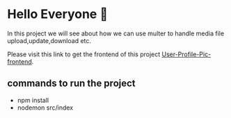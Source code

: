 # Hello Everyone 🙌

In this project we will see about how we can use multer to handle media file upload,update,download etc.

Please visit this link to get the frontend of this project [User-Profile-Pic-frontend](https://github.com/manish123297/User-Profile-ProfilePic-frontend).

## commands to run the project

- npm install
- nodemon src/index
